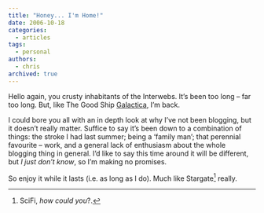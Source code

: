 ```yaml
---
title: "Honey... I'm Home!"
date: 2006-10-18
categories:
  - articles
tags:
  - personal
authors:
  - chris
archived: true
---
```


Hello again, you crusty inhabitants of the Interwebs. It’s been too long – far too long. But, like The Good Ship [Galactica](https://web.archive.org/web/20061105184107/http://www.scifi.com/battlestar/), I’m back.

I could bore you all with an in depth look at why I’ve not been blogging, but it doesn’t really matter. Suffice to say it’s been down to a combination of things: the stroke I had last summer; being a ‘family man’; that perennial favourite – work, and a general lack of enthusiasm about the whole blogging thing in general. I’d like to say this time around it will be different, but _I just don’t know_, so I’m making no promises.

So enjoy it while it lasts (i.e. as long as I do). Much like Stargate[^1] really.

[^1]: SciFi, _how could you_?.

